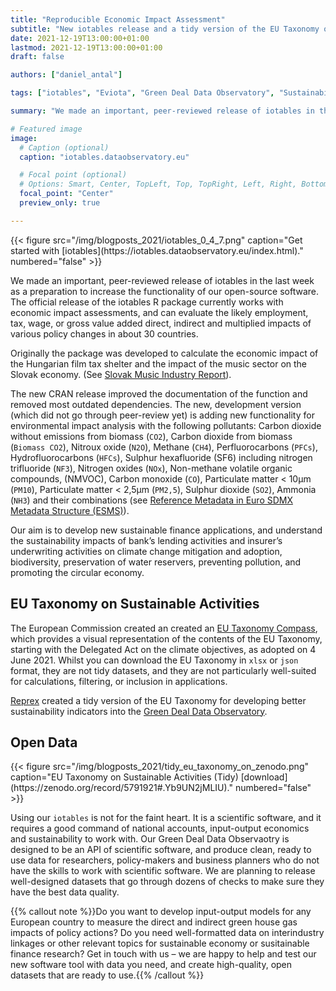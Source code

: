 ```yaml
---
title: "Reproducible Economic Impact Assessment"
subtitle: "New iotables release and a tidy version of the EU Taxonomy on sustainable economic activities"
date: 2021-12-19T13:00:00+01:00
lastmod: 2021-12-19T13:00:00+01:00
draft: false

authors: ["daniel_antal"]

tags: ["iotables", "Eviota", "Green Deal Data Observatory", "Sustainability", "EU Taxonomy"]

summary: "We made an important, peer-reviewed release of iotables in the last week as a preparation to increase the functionality of our open-source software. This release of the iotables R package currently works with economic impact assessments, and can evaluate the likely employment, tax, wage, or gross value added direct, indirect and multiplied impacts of various policy changes in about 30 countries. The new, development version (which did not go through peer-review yet) is adding new functionality for environmental impact analysis with the following pollutants and will be connected to the EU Taxonomy on sustainable economic activities."

# Featured image
image:
  # Caption (optional)
  caption: "iotables.dataobservatory.eu"

  # Focal point (optional)
  # Options: Smart, Center, TopLeft, Top, TopRight, Left, Right, BottomLeft, Bottom, BottomRight
  focal_point: "Center"
  preview_only: true

---
```


<td style="text-align: center;">{{< figure src="/img/blogposts_2021/iotables_0_4_7.png" caption="Get started with  [iotables](https://iotables.dataobservatory.eu/index.html)." numbered="false" >}}</td>

We made an important, peer-reviewed release of iotables in the last week as a preparation to increase the functionality of our open-source software. The official release of the iotables R package currently works with economic impact assessments, and can evaluate the likely employment, tax, wage, or gross value added direct, indirect and multiplied impacts of various policy changes in about 30 countries.

Originally the package was developed to calculate the economic impact of the Hungarian film tax shelter and the impact of the music sector on the Slovak economy. (See [Slovak Music Industry Report](https://music.dataobservatory.eu/publication/slovak_music_industry_2019/)).

The new CRAN release improved the documentation of the function and removed most outdated dependencies.  The new, development version (which did not go through peer-review yet) is adding new functionality for environmental impact analysis with the following pollutants:  Carbon dioxide without emissions from biomass (`CO2`), Carbon dioxide from biomass (`Biomass CO2`), Nitroux oxide (`N2O`), Methane (`CH4`), Perfluorocarbons (`PFCs`), Hydrofluorocarbons (`HFCs`), Sulphur hexafluoride (SF6) including nitrogen trifluoride (`NF3`), Nitrogen oxides (`NOx`), Non-methane volatile organic compounds, (NMVOC), Carbon monoxide (`CO`), Particulate matter < 10μm (`PM10`), Particulate matter < 2,5μm (`PM2,5`), Sulphur dioxide (`SO2`), Ammonia (`NH3`) and their combinations (see [Reference Metadata in Euro SDMX Metadata Structure (ESMS)](https://ec.europa.eu/eurostat/cache/metadata/en/env_ac_ainah_r2_esms.htm)).

Our aim is to develop new sustainable finance applications, and understand the sustainability impacts of bank’s lending activities and insurer’s underwriting activities on climate change mitigation and adoption, biodiversity, preservation of water reservers, preventing pollution, and promoting the circular economy. 

## EU Taxonomy on Sustainable Activities 

The European Commission created an created an [EU Taxonomy Compass](https://ec.europa.eu/sustainable-finance-taxonomy/tool/index_en.htm), which provides a visual representation of the contents of the EU Taxonomy, starting with the Delegated Act on the climate objectives, as adopted on 4 June 2021. Whilst you can download the EU Taxonomy in `xlsx` or `json` format, they are not tidy datasets, and they are not particularly well-suited for calculations, filtering, or inclusion in applications.

[Reprex](https://reprex.nl/) created a tidy version of the EU Taxonomy for developing better sustainability indicators into the [Green Deal Data Observatory](https://greendeal.dataobservatory.eu/).

## Open Data

<td style="text-align: center;">{{< figure src="/img/blogposts_2021/tidy_eu_taxonomy_on_zenodo.png" caption="EU Taxonomy on Sustainable Activities (Tidy) [download](https://zenodo.org/record/5791921#.Yb9UN2jMLIU)." numbered="false" >}}</td>

Using our `iotables` is not for the faint heart.  It is a scientific software, and it requires a good command of national accounts, input-output economics and sustainability to work with.  Our Green Deal Data Observaotry is designed to be an API of scientific software, and produce clean, ready to use data for researchers, policy-makers and business planners who do not have the skills to work with scientific software. We are planning to release well-designed datasets that go through dozens of checks to make sure they have the best data quality. 

{{% callout note %}}Do you want to develop input-output models for any European country to measure the direct and indirect green house gas impacts of policy actions?  Do you need well-formatted data on interindustry linkages or other relevant topics for sustainable economy or susitainable finance research?  Get in touch with us – we are happy to help and test our new software tool with data you need, and create high-quality, open datasets that are ready to use.{{% /callout %}}


